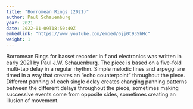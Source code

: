 ```yaml
---
title: "Borromean Rings (2021)"
author: Paul Schauenburg
year: 2021
date: 2022-01-09T18:50:49Z
embedlink: "https://www.youtube.com/embed/6jj0t935hHc"
weight: 1
---
```

Borromean Rings for basset recorder in f and electronics was written in early 2021 by Paul J.W. Schauenburg. The piece is based on a five-fold multi-tap delay in a regular rhythm. Simple melodic lines and arpeggi are timed in a way that creates an “echo counterpoint” throughout the piece. Different panning of each single delay creates changing panning patterns between the different delays throughout the piece, sometimes making successive events come from opposite sides, sometimes creating an illusion of movement.
